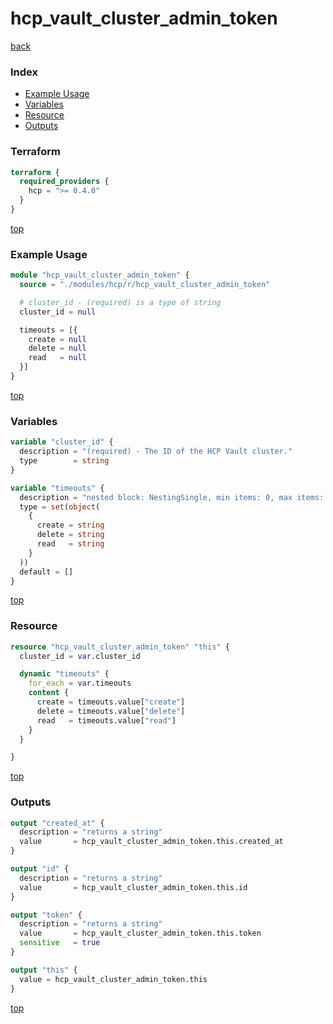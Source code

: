 # hcp_vault_cluster_admin_token

[back](../hcp.md)

### Index

- [Example Usage](#example-usage)
- [Variables](#variables)
- [Resource](#resource)
- [Outputs](#outputs)

### Terraform

```terraform
terraform {
  required_providers {
    hcp = ">= 0.4.0"
  }
}
```

[top](#index)

### Example Usage

```terraform
module "hcp_vault_cluster_admin_token" {
  source = "./modules/hcp/r/hcp_vault_cluster_admin_token"

  # cluster_id - (required) is a type of string
  cluster_id = null

  timeouts = [{
    create = null
    delete = null
    read   = null
  }]
}
```

[top](#index)

### Variables

```terraform
variable "cluster_id" {
  description = "(required) - The ID of the HCP Vault cluster."
  type        = string
}

variable "timeouts" {
  description = "nested block: NestingSingle, min items: 0, max items: 0"
  type = set(object(
    {
      create = string
      delete = string
      read   = string
    }
  ))
  default = []
}
```

[top](#index)

### Resource

```terraform
resource "hcp_vault_cluster_admin_token" "this" {
  cluster_id = var.cluster_id

  dynamic "timeouts" {
    for_each = var.timeouts
    content {
      create = timeouts.value["create"]
      delete = timeouts.value["delete"]
      read   = timeouts.value["read"]
    }
  }

}
```

[top](#index)

### Outputs

```terraform
output "created_at" {
  description = "returns a string"
  value       = hcp_vault_cluster_admin_token.this.created_at
}

output "id" {
  description = "returns a string"
  value       = hcp_vault_cluster_admin_token.this.id
}

output "token" {
  description = "returns a string"
  value       = hcp_vault_cluster_admin_token.this.token
  sensitive   = true
}

output "this" {
  value = hcp_vault_cluster_admin_token.this
}
```

[top](#index)